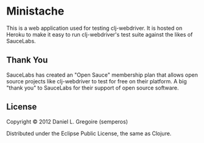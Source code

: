 # Ministache #

This is a web application used for testing clj-webdriver. It is hosted on Heroku to make it easy to run clj-webdriver's test suite against the likes of SauceLabs.

## Thank You ##

SauceLabs has created an "Open Sauce" membership plan that allows open source projects like clj-webdriver to test for free on their platform. A big "thank you" to SauceLabs for their support of open source software.

## License ##

Copyright © 2012 Daniel L. Gregoire (semperos)

Distributed under the Eclipse Public License, the same as Clojure.
